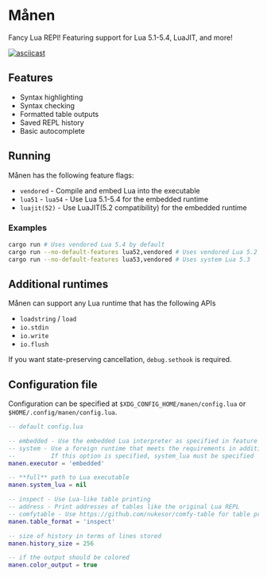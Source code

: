 # Månen

Fancy Lua REPl! Featuring support for Lua 5.1-5.4, LuaJIT, and more!

[![asciicast](https://asciinema.org/a/E0ngQHve6PpbTjDR5FEATnssm.svg)](https://asciinema.org/a/E0ngQHve6PpbTjDR5FEATnssm)

## Features

* Syntax highlighting
* Syntax checking
* Formatted table outputs
* Saved REPL history
* Basic autocomplete

## Running

Månen has the following feature flags:
* `vendored` - Compile and embed Lua into the executable
* `lua51` - `lua54` - Use Lua 5.1-5.4 for the embedded runtime
* `luajit(52)` - Use LuaJIT(5.2 compatibility) for the embedded runtime

### Examples

```bash
cargo run # Uses vendored Lua 5.4 by default
cargo run --no-default-features lua52,vendored # Uses vendored Lua 5.2
cargo run --no-default-features lua53,vendored # Uses system Lua 5.3
```

## Additional runtimes

Månen can support any Lua runtime that has the following APIs
* `loadstring` / `load`
* `io.stdin`
* `io.write`
* `io.flush`

If you want state-preserving cancellation, `debug.sethook` is required.

## Configuration file

Configuration can be specified at `$XDG_CONFIG_HOME/manen/config.lua` or `$HOME/.config/manen/config.lua`.

```lua
-- default config.lua

-- embedded - Use the embedded Lua interpreter as specified in feature flags
-- system - Use a foreign runtime that meets the requirements in additional runtimes
--          If this option is specified, system_lua must be specified
manen.executor = 'embedded'

-- **full** path to Lua executable
manen.system_lua = nil

-- inspect - Use Lua-like table printing
-- address - Print addresses of tables like the original Lua REPL
-- comfytable - Use https://github.com/nukesor/comfy-table for table printing
manen.table_format = 'inspect'

-- size of history in terms of lines stored
manen.history_size = 256

-- if the output should be colored
manen.color_output = true
```
